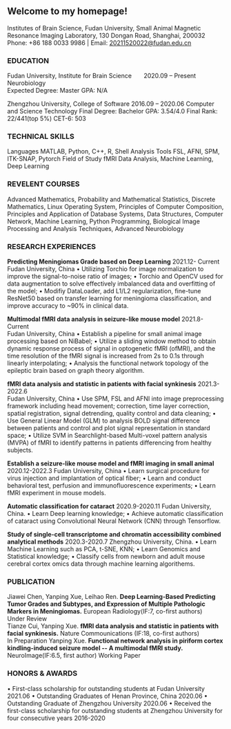 ## Welcome to my homepage!

Institutes of Brain Science, Fudan University, Small Animal Magnetic Resonance Imaging Laboratory, 130 Dongan Road, Shanghai, 200032  
Phone: +86 188 0033 9986 | Email: 20211520022@fudan.edu.cn


### EDUCATION

Fudan University, Institute for Brain Science&emsp;&emsp;2020.09 – Present  
Neurobiology  
Expected Degree: Master            GPA: N/A

Zhengzhou University, College of Software			      2016.09 – 2020.06
Computer and Science Technology
Final Degree: Bachelor                GPA: 3.54/4.0                Final Rank: 22/441(top 5%)             CET-6: 503

### TECHNICAL SKILLS

Languages                 MATLAB, Python, C++, R, Shell
Analysis Tools           FSL, AFNI, SPM, ITK-SNAP, Pytorch
Field of Study            fMRI Data Analysis, Machine Learning, Deep Learning

### REVELENT COURSES

Advanced Mathematics, Probability and Mathematical Statistics, Discrete Mathematics, Linux Operating System, Principles of Computer Composition, Principles and Application of Database Systems, Data Structures, Computer Network, Machine Learning, Python Programming, Biological Image Processing and Analysis Techniques, Advanced Neurobiology

### RESEARCH EXPERIENCES

**Predicting Meningiomas Grade based on Deep Learning**                                              2021.12- Current                                           
Fudan University, China
•	Utilizing Torchio for image normalization to improve the signal-to-noise ratio of images;
•	Torchio and OpenCV used for data augmentation to solve effectively imbalanced data and overfitting of the model;
•	Modifiy DataLoader, add L1/L2 regularization, fine-tune ResNet50 based on transfer learning for meningioma classification, and improve accuracy to ~90% in clinical data.

**Multimodal fMRI data analysis in seizure-like mouse model**                                         2021.8-Current                                         
Fudan University, China
•	Establish a pipeline for small animal image processing based on NiBabel;
•	Utilize a sliding window method to obtain dynamic response process of signal in optogenetic fMRI (ofMRI), and the time resolution of the fMRI signal is increased from 2s to 0.1s through linearly interpolating;
•	Analysis the functional network topology of the epileptic brain based on graph theory algorithm.

**fMRI data analysis and statistic in patients with facial synkinesis**                               2021.3-2022.6                                                  
Fudan University, China
•	Use SPM, FSL and AFNI into image preprocessing framework including head movement; correction, time layer correction, spatial registration, signal detrending, quality control and data cleaning;
•	Use General Linear Model (GLM) to analysis BOLD signal difference between patients and control and plot signal representation in standard space;
•	Utilize SVM in Searchlight-based Multi-voxel pattern analysis (MVPA) of fMRI to identify patterns in patients differencing from healthy subjects.

**Establish a seizure-like mouse model and fMRI imaging in small animal**                              2020.12-2022.3
Fudan University, China
•	Learn surgical procedure for virus injection and implantation of optical fiber;
•	Learn and conduct behavioral test, perfusion and immunofluorescence experiments;
•	Learn fMRI experiment in mouse models.

**Automatic classification for cataract**                                                              2020.9-2020.11
Fudan University, China.
•	Learn Deep learning knowledge; 
•	Achieve automatic classification of cataract using Convolutional Neural Network (CNN) through Tensorflow.

**Study of single-cell transcriptome and chromatin accessibility combined analytical methods**         2020.3-2020.7
Zhengzhou University, China.
•	Learn Machine Learning such as PCA, t-SNE, KNN; 
•	Learn Genomics and Statistical knowledge;
•	Classify cells from newborn and adult mouse cerebral cortex omics data through machine learning algorithems.

### PUBLICATION
Jiawei Chen, Yanping Xue, Leihao Ren. **Deep Learning-Based Predicting Tumor Grades and Subtypes, and Expression of Multiple Pathologic Markers in Meningiomas.** European Radiology(IF:7, co-first authors)  
Under Review                                                                             
Tianze Cui, Yanping Xue. **fMRI data analysis and statistic in patients with facial synkinesis.** Nature Commounications (IF:18, co-first authors)          
In Preparation
Yanping Xue. **Functional network analysis in piriform cortex kindling-induced seizure model -- A multimodal fMRI study.** NeuroImage(IF:6.5, first author)
Working Paper


### HONORS & AWARDS
•	First-class scholarship for outstanding students at Fudan University   2021.06
•	Outstanding Graduates of Henan Province, China   2020.06
•	Outstanding Graduate of Zhengzhou University    2020.06
•	Received the first-class scholarship for outstanding students at Zhengzhou University for four consecutive years    2016-2020
